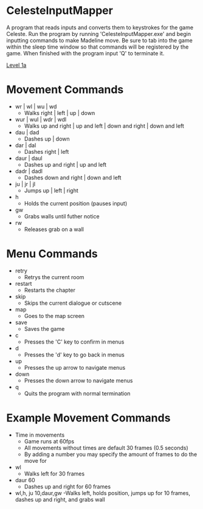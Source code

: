 # CelesteInputMapper

A program that reads inputs and converts them to keystrokes for the game Celeste.
Run the program by running 'CelesteInputMapper.exe' and begin inputting commands to make Madeline move. Be sure to tab into the game within the sleep time window so that commands will be registered by the game. When finished with the program input 'Q' to terminate it.

[Level 1a](https://www.youtube.com/watch?v=rKgTP7W3dJU)

# Movement Commands

- wr | wl | wu | wd
  - Walks right | left | up | down
- wur | wul | wdr | wdl
  - Walks up and right | up and left | down and right | down and left
- dau | dad
  - Dashes up | down
- dar | dal
  - Dashes right | left
- daur | daul
  - Dashes up and right | up and left
- dadr | dadl
  - Dashes down and right | down and left
- ju | jr | jl
  - Jumps up | left | right
- h
  - Holds the current position (pauses input)
- gw
  - Grabs walls until futher notice
- rw
  - Releases grab on a wall

# Menu Commands

- retry
  - Retrys the current room
- restart
  - Restarts the chapter
- skip
  - Skips the current dialogue or cutscene
- map
  - Goes to the map screen
- save
  - Saves the game
- c
  - Presses the 'C' key to confirm in menus
- d
  - Presses the 'd' key to go back in menus
- up
  - Presses the up arrow to navigate menus
- down
  - Presses the down arrow to navigate menus
- q
  - Quits the program with normal termination

# Example Movement Commands

- Time in movements
  - Game runs at 60fps
  - All movements without times are default 30 frames (0.5 seconds)
  - By adding a number you may specify the amount of frames to do the move for
- wl
  - Walks left for 30 frames
- daur 60
  - Dashes up and right for 60 frames
- wl,h, ju 10,daur,gw
  -Walks left, holds position, jumps up for 10 frames, dashes up and right, and grabs wall
